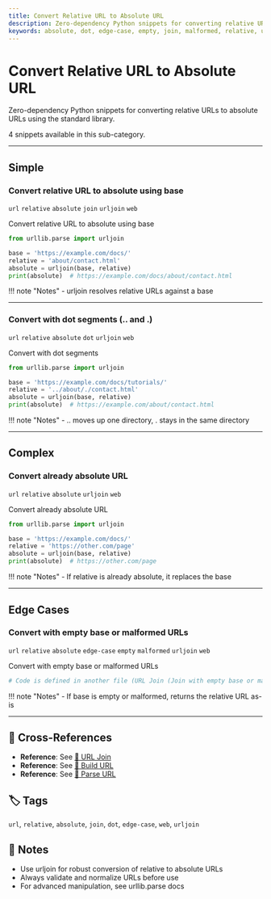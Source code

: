 ```yaml
---
title: Convert Relative URL to Absolute URL
description: Zero-dependency Python snippets for converting relative URLs to absolute URLs using the standard library.
keywords: absolute, dot, edge-case, empty, join, malformed, relative, url, urljoin, web
---
```


# Convert Relative URL to Absolute URL

Zero-dependency Python snippets for converting relative URLs to absolute URLs using the standard library.

4 snippets available in this sub-category.

---

## Simple

###  Convert relative URL to absolute using base

`url` `relative` `absolute` `join` `urljoin` `web`

Convert relative URL to absolute using base

```python
from urllib.parse import urljoin

base = 'https://example.com/docs/'
relative = 'about/contact.html'
absolute = urljoin(base, relative)
print(absolute)  # https://example.com/docs/about/contact.html
```

!!! note "Notes"
    - urljoin resolves relative URLs against a base

<hr class="snippet-divider">

### Convert with dot segments (.. and .)

`url` `relative` `absolute` `dot` `urljoin` `web`

Convert with dot segments

```python
from urllib.parse import urljoin

base = 'https://example.com/docs/tutorials/'
relative = '../about/./contact.html'
absolute = urljoin(base, relative)
print(absolute)  # https://example.com/about/contact.html
```

!!! note "Notes"
    - .. moves up one directory, . stays in the same directory

<hr class="snippet-divider">

## Complex

###  Convert already absolute URL

`url` `relative` `absolute` `urljoin` `web`

Convert already absolute URL

```python
from urllib.parse import urljoin

base = 'https://example.com/docs/'
relative = 'https://other.com/page'
absolute = urljoin(base, relative)
print(absolute)  # https://other.com/page
```

!!! note "Notes"
    - If relative is already absolute, it replaces the base

<hr class="snippet-divider">

## Edge Cases

###  Convert with empty base or malformed URLs

`url` `relative` `absolute` `edge-case` `empty` `malformed` `urljoin` `web`

Convert with empty base or malformed URLs

```python
# Code is defined in another file (URL Join (Join with empty base or malformed URLs)) cited below
```

!!! note "Notes"
    - If base is empty or malformed, returns the relative URL as-is

<hr class="snippet-divider">

## 🔗 Cross-References

- **Reference**: See [📂 URL Join](./url_join.md)
- **Reference**: See [📂 Build URL](./build_url.md)
- **Reference**: See [📂 Parse URL](./parse_url.md)

## 🏷️ Tags

`url`, `relative`, `absolute`, `join`, `dot`, `edge-case`, `web`, `urljoin`

## 📝 Notes

- Use urljoin for robust conversion of relative to absolute URLs
- Always validate and normalize URLs before use
- For advanced manipulation, see urllib.parse docs
